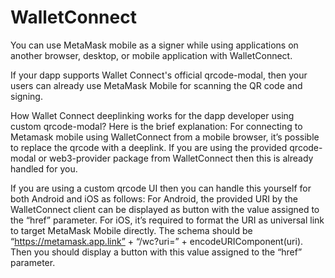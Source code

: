 # WalletConnect

You can use MetaMask mobile as a signer while using applications on another browser, desktop, or mobile application with WalletConnect.

If your dapp supports Wallet Connect's official qrcode-modal, then your users can already use MetaMask Mobile for scanning the QR code and signing.

How Wallet Connect deeplinking works for the dapp developer using custom qrcode-modal?
Here is the brief explanation:
For connecting to Metamask mobile using WalletConnect from a mobile browser, it’s possible to replace the qrcode with a deeplink.
If you are using the provided qrcode-modal or web3-provider package from WalletConnect then this is already handled for you.

If you are using a custom qrcode UI then you can handle this yourself for both Android and iOS as follows: For Android, the provided URI by the WalletConnect client can be displayed as button with the value assigned to the “href” parameter. For iOS, it’s required to format the URI as universal link to target MetaMask Mobile directly. The schema should be “https://metamask.app.link” + “/wc?uri=” + encodeURIComponent(uri). Then you should display a button with this value assigned to the “href” parameter.
